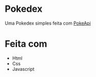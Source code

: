 # Pokedex
Uma Pokedex simples feita com [PokeApi](https://pokeapi.co/)

# Feita com
- Html
- Css
- Javascript
